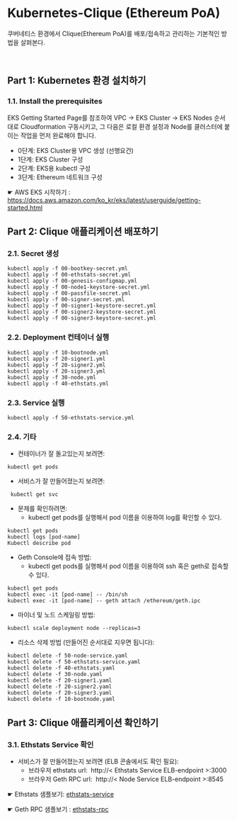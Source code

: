 # Kubernetes-Clique (Ethereum PoA)
쿠버네티스 환경에서 Clique(Ethereum PoA)를 배포/접속하고 관리하는 기본적인 방법을 살펴본다.

&nbsp;
## Part 1: Kubernetes 환경 설치하기 
### 1.1. Install the prerequisites
EKS Getting Started Page를 참조하여 VPC -> EKS Cluster -> EKS Nodes 순서대로 Cloudformation 구동시키고,
그 다음은  로컬 환경 설정과 Node를 클러스터에 붙이는 작업을 먼저 완료해야 합니다.
   
- 0단계: EKS Cluster용 VPC 생성 (선행요건)
- 1단계: EKS Cluster 구성
- 2단계: EKS용 kubectl 구성
- 3단계: Ethereum 네트워크 구성

☛ AWS EKS 시작하기 : https://docs.aws.amazon.com/ko_kr/eks/latest/userguide/getting-started.html

## Part 2: Clique 애플리케이션 배포하기
### 2.1. Secret 생성                      
````
kubectl apply -f 00-bootkey-secret.yml		
kubectl apply -f 00-ethstats-secret.yml		
kubectl apply -f 00-genesis-configmap.yml	
kubectl apply -f 00-node1-keystore-secret.yml	
kubectl apply -f 00-passfile-secret.yml		
kubectl apply -f 00-signer-secret.yml
kubectl apply -f 00-signer1-keystore-secret.yml	
kubectl apply -f 00-signer2-keystore-secret.yml
kubectl apply -f 00-signer3-keystore-secret.yml
````

### 2.2. Deployment 컨테이너 실행
````
kubectl apply -f 10-bootnode.yml
kubectl apply -f 20-signer1.yml
kubectl apply -f 20-signer2.yml
kubectl apply -f 20-signer3.yml
kubectl apply -f 30-node.yml
kubectl apply -f 40-ethstats.yml
````

### 2.3. Service 실행 
````
kubectl apply -f 50-ethstats-service.yml
````

### 2.4. 기타

* 컨테이너가 잘 돌고있는지 보려면:
````
kubectl get pods 
````
* 서비스가 잘 만들어졌는지 보려면:
````
 kubectl get svc
````
* 문제를 확인하려면:
  - kubectl get pods를 실행해서 pod 이름을 이용하여 log를 확인할 수 있다.
````                                            
kubectl get pods
kubectl logs [pod-name]
Kubectl describe pod
````
* Geth Console에 접속 방법:
  - kubectl get pods를 실행해서 pod 이름을 이용하여 ssh 혹은 geth로 접속할 수 있다.
````
kubectl get pods
kubectl exec -it [pod-name] -- /bin/sh     
kubectl exec -it [pod-name] -- geth attach /ethereum/geth.ipc 
````
* 마이너 및 노드 스케일링 방법:
````
kubectl scale deployment node --replicas=3
````       
* 리소스 삭제 방법 (만들어진 순서대로 지우면 됩니다):
````
kubectl delete -f 50-node-service.yaml
kubectl delete -f 50-ethstats-service.yaml
kubectl delete -f 40-ethstats.yaml
kubectl delete -f 30-node.yaml
kubectl delete -f 20-signer1.yaml
kubectl delete -f 20-signer2.yaml
kubectl delete -f 20-signer3.yaml
kubectl delete -f 10-bootnode.yaml
````


## Part 3: Clique 애플리케이션 확인하기
### 3.1. Ethstats Service 확인   

* 서비스가 잘 만들어졌는지 보려면 (ELB 콘솔에서도 확인 필요):
  - 브라우저 ethstats url:  http://< Ethstats Service ELB-endpoint >:3000
  - 브라우저 Geth RPC url:  http://< Node Service ELB-endpoint >:8545

 ☛ Ethstats 샘플보기:  [ethstats-service](http://a9d157663da4a11e8b48f0afe50d04d1-230889549.us-west-2.elb.amazonaws.com/)
 
 ☛ Geth RPC 샘플보기 : [ethstats-rpc](http://18.237.217.211:8545)
